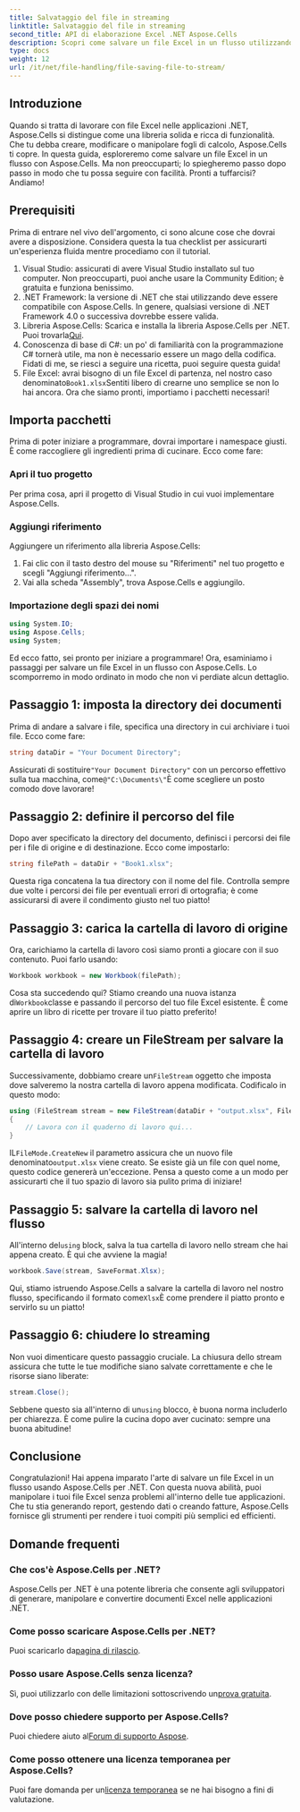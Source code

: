 ```yaml
---
title: Salvataggio del file in streaming
linktitle: Salvataggio del file in streaming
second_title: API di elaborazione Excel .NET Aspose.Cells
description: Scopri come salvare un file Excel in un flusso utilizzando Aspose.Cells per .NET con questa guida dettagliata ricca di esempi.
type: docs
weight: 12
url: /it/net/file-handling/file-saving-file-to-stream/
---
```

## Introduzione
Quando si tratta di lavorare con file Excel nelle applicazioni .NET, Aspose.Cells si distingue come una libreria solida e ricca di funzionalità. Che tu debba creare, modificare o manipolare fogli di calcolo, Aspose.Cells ti copre. In questa guida, esploreremo come salvare un file Excel in un flusso con Aspose.Cells. Ma non preoccuparti; lo spiegheremo passo dopo passo in modo che tu possa seguire con facilità. Pronti a tuffarcisi? Andiamo!
## Prerequisiti
Prima di entrare nel vivo dell'argomento, ci sono alcune cose che dovrai avere a disposizione. Considera questa la tua checklist per assicurarti un'esperienza fluida mentre procediamo con il tutorial.
1. Visual Studio: assicurati di avere Visual Studio installato sul tuo computer. Non preoccuparti, puoi anche usare la Community Edition; è gratuita e funziona benissimo.
2. .NET Framework: la versione di .NET che stai utilizzando deve essere compatibile con Aspose.Cells. In genere, qualsiasi versione di .NET Framework 4.0 o successiva dovrebbe essere valida.
3. Libreria Aspose.Cells: Scarica e installa la libreria Aspose.Cells per .NET. Puoi trovarla[Qui](https://releases.aspose.com/cells/net/). 
4. Conoscenza di base di C#: un po' di familiarità con la programmazione C# tornerà utile, ma non è necessario essere un mago della codifica. Fidati di me, se riesci a seguire una ricetta, puoi seguire questa guida!
5.  File Excel: avrai bisogno di un file Excel di partenza, nel nostro caso denominato`Book1.xlsx`Sentiti libero di crearne uno semplice se non lo hai ancora.
Ora che siamo pronti, importiamo i pacchetti necessari!
## Importa pacchetti
Prima di poter iniziare a programmare, dovrai importare i namespace giusti. È come raccogliere gli ingredienti prima di cucinare. Ecco come fare:
### Apri il tuo progetto
Per prima cosa, apri il progetto di Visual Studio in cui vuoi implementare Aspose.Cells.
### Aggiungi riferimento
Aggiungere un riferimento alla libreria Aspose.Cells:
1. Fai clic con il tasto destro del mouse su "Riferimenti" nel tuo progetto e scegli "Aggiungi riferimento...".
2. Vai alla scheda "Assembly", trova Aspose.Cells e aggiungilo.
### Importazione degli spazi dei nomi
```csharp
using System.IO;
using Aspose.Cells;
using System;
```
Ed ecco fatto, sei pronto per iniziare a programmare! 
Ora, esaminiamo i passaggi per salvare un file Excel in un flusso con Aspose.Cells. Lo scomporremo in modo ordinato in modo che non vi perdiate alcun dettaglio.
## Passaggio 1: imposta la directory dei documenti
Prima di andare a salvare i file, specifica una directory in cui archiviare i tuoi file. Ecco come fare:
```csharp
string dataDir = "Your Document Directory";
```
 Assicurati di sostituire`"Your Document Directory"` con un percorso effettivo sulla tua macchina, come`@"C:\Documents\"`È come scegliere un posto comodo dove lavorare!
## Passaggio 2: definire il percorso del file
Dopo aver specificato la directory del documento, definisci i percorsi dei file per i file di origine e di destinazione. Ecco come impostarlo:
```csharp
string filePath = dataDir + "Book1.xlsx";
```
Questa riga concatena la tua directory con il nome del file. Controlla sempre due volte i percorsi dei file per eventuali errori di ortografia; è come assicurarsi di avere il condimento giusto nel tuo piatto!
## Passaggio 3: carica la cartella di lavoro di origine
Ora, carichiamo la cartella di lavoro così siamo pronti a giocare con il suo contenuto. Puoi farlo usando:
```csharp
Workbook workbook = new Workbook(filePath);
```
 Cosa sta succedendo qui? Stiamo creando una nuova istanza di`Workbook`classe e passando il percorso del tuo file Excel esistente. È come aprire un libro di ricette per trovare il tuo piatto preferito!
## Passaggio 4: creare un FileStream per salvare la cartella di lavoro
 Successivamente, dobbiamo creare un`FileStream` oggetto che imposta dove salveremo la nostra cartella di lavoro appena modificata. Codificalo in questo modo:
```csharp
using (FileStream stream = new FileStream(dataDir + "output.xlsx", FileMode.CreateNew))
{
    // Lavora con il quaderno di lavoro qui...
}
```
 IL`FileMode.CreateNew` il parametro assicura che un nuovo file denominato`output.xlsx` viene creato. Se esiste già un file con quel nome, questo codice genererà un'eccezione. Pensa a questo come a un modo per assicurarti che il tuo spazio di lavoro sia pulito prima di iniziare!
## Passaggio 5: salvare la cartella di lavoro nel flusso
 All'interno del`using` block, salva la tua cartella di lavoro nello stream che hai appena creato. È qui che avviene la magia!
```csharp
workbook.Save(stream, SaveFormat.Xlsx);
```
 Qui, stiamo istruendo Aspose.Cells a salvare la cartella di lavoro nel nostro flusso, specificando il formato come`Xlsx`È come prendere il piatto pronto e servirlo su un piatto!
## Passaggio 6: chiudere lo streaming
Non vuoi dimenticare questo passaggio cruciale. La chiusura dello stream assicura che tutte le tue modifiche siano salvate correttamente e che le risorse siano liberate:
```csharp
stream.Close();
```
 Sebbene questo sia all'interno di un`using` blocco, è buona norma includerlo per chiarezza. È come pulire la cucina dopo aver cucinato: sempre una buona abitudine!
## Conclusione
Congratulazioni! Hai appena imparato l'arte di salvare un file Excel in un flusso usando Aspose.Cells per .NET. Con questa nuova abilità, puoi manipolare i tuoi file Excel senza problemi all'interno delle tue applicazioni. Che tu stia generando report, gestendo dati o creando fatture, Aspose.Cells fornisce gli strumenti per rendere i tuoi compiti più semplici ed efficienti.
## Domande frequenti
### Che cos'è Aspose.Cells per .NET?
Aspose.Cells per .NET è una potente libreria che consente agli sviluppatori di generare, manipolare e convertire documenti Excel nelle applicazioni .NET.
### Come posso scaricare Aspose.Cells per .NET?
 Puoi scaricarlo da[pagina di rilascio](https://releases.aspose.com/cells/net/).
### Posso usare Aspose.Cells senza licenza?
 Sì, puoi utilizzarlo con delle limitazioni sottoscrivendo un[prova gratuita](https://releases.aspose.com/). 
### Dove posso chiedere supporto per Aspose.Cells?
 Puoi chiedere aiuto al[Forum di supporto Aspose](https://forum.aspose.com/c/cells/9).
### Come posso ottenere una licenza temporanea per Aspose.Cells?
 Puoi fare domanda per un[licenza temporanea](https://purchase.aspose.com/temporary-license/) se ne hai bisogno a fini di valutazione.